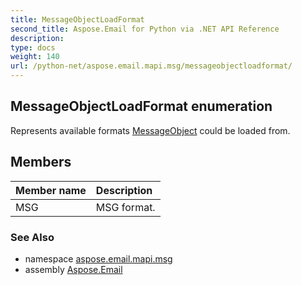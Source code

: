```yaml
---
title: MessageObjectLoadFormat
second_title: Aspose.Email for Python via .NET API Reference
description: 
type: docs
weight: 140
url: /python-net/aspose.email.mapi.msg/messageobjectloadformat/
---
```


## MessageObjectLoadFormat enumeration

Represents available formats [MessageObject](/python-net/aspose.email.mapi.msg/messageobject/) could be loaded from.

## Members
| Member name | Description |
| :- | :- |
|MSG|MSG format.|

### See Also

* namespace [aspose.email.mapi.msg](/python-net/aspose.email.mapi.msg/)
* assembly [Aspose.Email](/python-net/)

